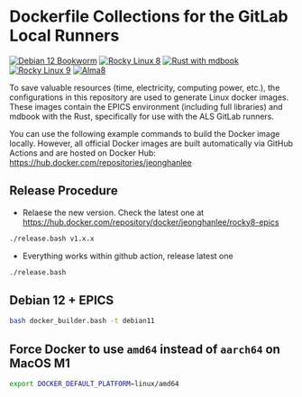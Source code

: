# Dockerfile Collections for the GitLab Local Runners
[![Debian 12 Bookworm](https://github.com/jeonghanlee/Dockerfiles/actions/workflows/debian12.yml/badge.svg)](https://github.com/jeonghanlee/Dockerfiles/actions/workflows/debian12.yml)
[![Rocky Linux 8](https://github.com/jeonghanlee/Dockerfiles/actions/workflows/rocky8.yml/badge.svg)](https://github.com/jeonghanlee/Dockerfiles/actions/workflows/rocky8.yml)
[![Rust with mdbook](https://github.com/jeonghanlee/Dockerfiles/actions/workflows/mdbook.yml/badge.svg)](https://github.com/jeonghanlee/Dockerfiles/actions/workflows/mdbook.yml)
[![Rocky Linux 9](https://github.com/jeonghanlee/Dockerfiles/actions/workflows/rocky9.yml/badge.svg)](https://github.com/jeonghanlee/Dockerfiles/actions/workflows/rocky9.yml)
[![Alma8](https://github.com/jeonghanlee/Dockerfiles/actions/workflows/alma8.yml/badge.svg)](https://github.com/jeonghanlee/Dockerfiles/actions/workflows/alma8.yml)

To save valuable resources (time, electricity, computing power, etc.), the configurations in this repository are used to generate Linux docker images. These images contain the EPICS environment (including full libraries) and mdbook with the Rust, specifically for use with the ALS GitLab runners.

You can use the following example commands to build the Docker image locally. However, all official Docker images are built automatically via GitHub Actions and are hosted on Docker Hub: https://hub.docker.com/repositories/jeonghanlee

## Release Procedure

* Relaese the new version. Check the latest one at https://hub.docker.com/repository/docker/jeonghanlee/rocky8-epics

```bash
./release.bash v1.x.x
```

* Everything works within github action, release latest one

```bash
./release.bash
```

## Debian 12 + EPICS

```bash
bash docker_builder.bash -t debian11
```

## Force Docker to use `amd64` instead of `aarch64` on MacOS M1

```bash
export DOCKER_DEFAULT_PLATFORM=linux/amd64
```
